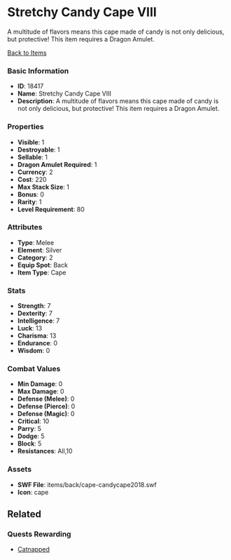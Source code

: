 # Stretchy Candy Cape VIII

A multitude of flavors means this cape made of candy is not only delicious, but protective! This item requires a Dragon Amulet.

[Back to Items](../items.md)

### Basic Information

- **ID**: 18417
- **Name**: Stretchy Candy Cape VIII
- **Description**: A multitude of flavors means this cape made of candy is not only delicious, but protective! This item requires a Dragon Amulet.

### Properties

- **Visible**: 1
- **Destroyable**: 1
- **Sellable**: 1
- **Dragon Amulet Required**: 1
- **Currency**: 2
- **Cost**: 220
- **Max Stack Size**: 1
- **Bonus**: 0
- **Rarity**: 1
- **Level Requirement**: 80

### Attributes

- **Type**: Melee
- **Element**: Silver
- **Category**: 2
- **Equip Spot**: Back
- **Item Type**: Cape

### Stats

- **Strength**: 7
- **Dexterity**: 7
- **Intelligence**: 7
- **Luck**: 13
- **Charisma**: 13
- **Endurance**: 0
- **Wisdom**: 0

### Combat Values

- **Min Damage**: 0
- **Max Damage**: 0
- **Defense (Melee)**: 0
- **Defense (Pierce)**: 0
- **Defense (Magic)**: 0
- **Critical**: 10
- **Parry**: 5
- **Dodge**: 5
- **Block**: 5
- **Resistances**: All,10

### Assets

- **SWF File**: items/back/cape-candycape2018.swf
- **Icon**: cape

## Related

### Quests Rewarding

- [Catnapped](../quests/1553-catnapped.md)

